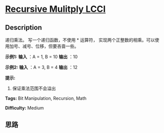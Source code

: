 # [Recursive Mulitply LCCI][title]

## Description

递归乘法。 写一个递归函数，不使用 * 运算符， 实现两个正整数的相乘。可以使用加号、减号、位移，但要吝啬一些。

**示例1:**
            **输入** ：A = 1, B = 10    **输出** ：10    

**示例2:**
            **输入** ：A = 3, B = 4    **输出** ：12    

**提示:**

  1. 保证乘法范围不会溢出


**Tags:** Bit Manipulation, Recursion, Math

**Difficulty:** Medium

## 思路

[title]: https://leetcode-cn.com/problems/recursive-mulitply-lcci
